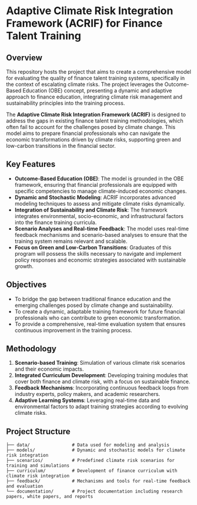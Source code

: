 # Adaptive Climate Risk Integration Framework (ACRIF) for Finance Talent Training

## Overview

This repository hosts the project that aims to create a comprehensive model for evaluating the quality of finance talent training systems, specifically in the context of escalating climate risks. The project leverages the Outcome-Based Education (OBE) concept, presenting a dynamic and adaptive approach to finance education, integrating climate risk management and sustainability principles into the training process.

The **Adaptive Climate Risk Integration Framework (ACRIF)** is designed to address the gaps in existing finance talent training methodologies, which often fail to account for the challenges posed by climate change. This model aims to prepare financial professionals who can navigate the economic transformations driven by climate risks, supporting green and low-carbon transitions in the financial sector.

## Key Features

- **Outcome-Based Education (OBE)**: The model is grounded in the OBE framework, ensuring that financial professionals are equipped with specific competencies to manage climate-induced economic changes.
- **Dynamic and Stochastic Modeling**: ACRIF incorporates advanced modeling techniques to assess and mitigate climate risks dynamically.
- **Integration of Sustainability and Climate Risk**: The framework integrates environmental, socio-economic, and infrastructural factors into the finance training curricula.
- **Scenario Analyses and Real-time Feedback**: The model uses real-time feedback mechanisms and scenario-based analyses to ensure that the training system remains relevant and scalable.
- **Focus on Green and Low-Carbon Transitions**: Graduates of this program will possess the skills necessary to navigate and implement policy responses and economic strategies associated with sustainable growth.

## Objectives

- To bridge the gap between traditional finance education and the emerging challenges posed by climate change and sustainability.
- To create a dynamic, adaptable training framework for future financial professionals who can contribute to green economic transformation.
- To provide a comprehensive, real-time evaluation system that ensures continuous improvement in the training process.

## Methodology

1. **Scenario-based Training**: Simulation of various climate risk scenarios and their economic impacts.
2. **Integrated Curriculum Development**: Developing training modules that cover both finance and climate risk, with a focus on sustainable finance.
3. **Feedback Mechanisms**: Incorporating continuous feedback loops from industry experts, policy makers, and academic researchers.
4. **Adaptive Learning Systems**: Leveraging real-time data and environmental factors to adapt training strategies according to evolving climate risks.

## Project Structure

```plaintext
├── data/                # Data used for modeling and analysis
├── models/              # Dynamic and stochastic models for climate risk integration
├── scenarios/           # Predefined climate risk scenarios for training and simulations
├── curriculum/          # Development of finance curriculum with climate risk integration
├── feedback/            # Mechanisms and tools for real-time feedback and evaluation
└── documentation/       # Project documentation including research papers, white papers, and reports
